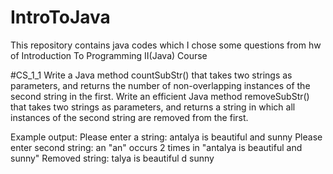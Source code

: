 # IntroToJava
This repository contains java codes which I chose some questions from hw of Introduction To Programming II(Java) Course

#CS_1_1
Write a Java method countSubStr() that takes two strings as parameters, and returns the number of
non-overlapping instances of the second string in the first.
Write an efficient Java method removeSubStr() that takes two strings as parameters, and returns a
string in which all instances of the second string are removed from the first.

Example output:
Please enter a string: antalya is beautiful and sunny
Please enter second string: an
"an" occurs 2 times in "antalya is beautiful and sunny"
Removed string: talya is beautiful d sunny
